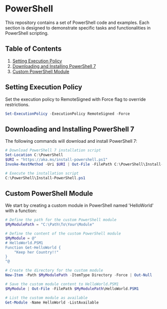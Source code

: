 # PowerShell

This repository contains a set of PowerShell code and examples. Each section is designed to demonstrate specific tasks and functionalities in PowerShell scripting.

## Table of Contents

1. [Setting Execution Policy](#setting-execution-policy)
2. [Downloading and Installing PowerShell 7](#downloading-and-installing-powerShell-7)
3. [Custom PowerShell Module](#custom-powershell-module)

## Setting Execution Policy
Set the execution policy to RemoteSigned with Force flag to override restrictions.
```powershell
Set-ExecutionPolicy -ExecutionPolicy RemoteSigned -Force
```
## Downloading and Installing PowerShell 7
The following commands will download and install PowerShell 7:

```powershell
# Download PowerShell 7 installation script
Set-Location C:\PowerShell
$URI = "https://aka.ms/install-powershell.ps1"
Invoke-RestMethod -Uri $URI | Out-File -FilePath C:\PowerShell\Install-PowerShell.ps1

# Execute the installation script
C:\PowerShell\Install-PowerShell.ps1

```

## Custom PowerShell Module
We start by creating a custom module in PowerShell named 'HelloWorld' with a function:

```powershell
# Define the path for the custom PowerShell module
$MyModulePath = "C:\Path\To\Your\Module"

# Define the content of the custom PowerShell module
$MyModule = @"
# HelloWorld.PSM1
Function Get-HelloWorld {
    "Keep her Country!!"
}
"@

# Create the directory for the custom module
New-Item -Path $MyModulePath -ItemType Directory -Force | Out-Null

# Save the custom module content to HelloWorld.PSM1
$MyModule | Out-File -FilePath $MyModulePath\HelloWorld.PSM1

# List the custom module as available
Get-Module -Name HelloWorld -ListAvailable

```